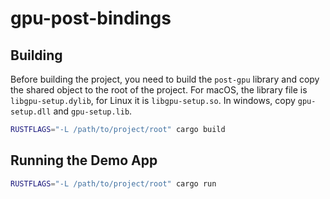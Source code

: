 # gpu-post-bindings

## Building

Before building the project, you need to build the `post-gpu` library and copy the shared object to the root of the project. 
For macOS, the library file is `libgpu-setup.dylib`, for Linux it is `libgpu-setup.so`.
In windows, copy `gpu-setup.dll` and `gpu-setup.lib`.

```bash
RUSTFLAGS="-L /path/to/project/root" cargo build
```

## Running the Demo App

```bash
RUSTFLAGS="-L /path/to/project/root" cargo run
```
